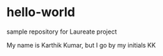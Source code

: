 # hello-world
sample repository for Laureate project

My name is Karthik Kumar, but I go by my initials KK
